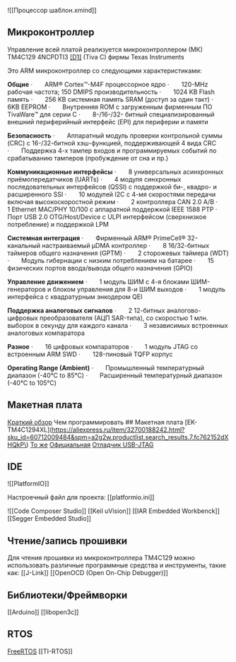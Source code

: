 
![[Процессор шаблон.xmind]]

## Микроконтроллер

Управление всей платой реализуется микроконтроллером (МК) TM4C129 4NCPDTI3 [[D1]](#_msocom_1) (Tiva C) фирмы Texas Instruments

Это ARM микроконтроллер со следующими характеристиками:

**Общие**
·       ARM® Cortex™-M4F процессорное ядро
·       120-MHz рабочая частота; 150 DMIPS производительность
·       1024 KB Flash память
·       256 KB системная память SRAM (доступ за один такт)
·       6KB EEPROM
·       Внутренняя ROM с загруженным фирменным ПО TivaWare™ для серии C
·       8-/16-/32- битный специализированный внешний периферийный интерфейс (EPI) для периферии и памяти

**Безопасность**
·       Аппаратный модуль проверки контрольной суммы (CRC) с 16-/32-битной хэш-функцией, поддерживающей 4 вида CRC
·       Поддержка 4-х тампер входов и программируемых событий по срабатыванию тамперов (пробуждение от сна и пр.)

**Коммуникационные интерфейсы**
·       8 универсальных асинхронных приёмопередатчиков (UARTs)
·       4 модуля синхронных последовательных интерфейсов (QSSI) с поддержкой би-, квадро- и расширенного SSI
·       10 модулей I2C с 4-мя скоростями передачи включая высокоскоростной режим
·       2 контроллера CAN 2.0 A/B
·       1 Ethernet MAC/PHY 10/100 c аппаратной поддержкой IEEE 1588 PTP
·       Порт USB 2.0 OTG/Host/Device с ULPI интерфейсом (сверхнизкое потребление) и поддержкой LPM

**Системная интеграция**
·       Фирменный ARM® PrimeCell® 32-канальный настраиваемый µDMA контроллер
·       8 16/32-битных таймеров общего назначения (GPTM)
·       2 сторожевых таймера (WDT)
·       Модуль гибернации с низким потреблением на батарее
·       15 физических портов ввода/вывода общего назначения (GPIO)

**Управление** **движением**
·       1 модуль ШИМ с 4-я блоками ШИМ-генераторов и блоком управления для 8-и ШИМ выходов
·       1 модуль интерфейса с квадратурным энкодером QEI

**Поддержка аналоговых сигналов**
·       2 12-битных аналогово-цифровых преобразователя (АЦП SAR-типа), со скоростью 1 млн. выборок в секунду для каждого канала
·       3 независимых встроенных аналоговых компаратора

**Разное**
·       16 цифровых компараторов
·       1 модуль JTAG со встроенным ARM SWD
·       128-пиновый TQFP корпус

**Operating Range (Ambient)**
·       Промышленный температурный диапазон (-40°C to 85°C)
·       Расширенный температурный диапазон (-40°C to 105°C)

## Макетная плата
[Краткий обзор](https://texasinst.ru/catalog/arm-cortex-m4-mcus/tm4c1290ncpdt/)
	Чем программировать
	## Макетная плата
[EK-TM4C1294XL](https://aliexpress.ru/item/32700188242.html?sku_id=60712009484&spm=a2g2w.productlist.search_results.7.fc762152dXHQkP\)
[То же](https://qeeniu.net/tool/EK-TM4C1294XL)
[Официальная](https://www.rlocman.ru/op/tovar.html?di=150626&/DK-TM4C129X)
[Отладчик USB-JTAG](https://aliexpress.ru/item/1005004639827263.html?sku_id=12000029936995169&spm=a2g2w.productlist.search_results.0.1f2d2b0bslUG7R)


## IDE
![[PlatformIO]]

Настроечный файл для проекта: [[platformio.ini]]

![[Code Composer Studio]]
[[Keil uVision]]
[[IAR Embedded Workbenck]]
[[Segger Embedded Studio]]

## Чтение/запись прошивки
Для чтения прошивки из микроконтроллера TM4C129 можно использовать различные программные средства и инструменты, такие как:
[[J-Link]]
[[OpenOCD (Open On-Chip Debugger)]]

## Библиотеки/Фреймворки
[[Arduino]]
[[libopen3c]]

## RTOS
[FreeRTOS]()
[[TI-RTOS]]



